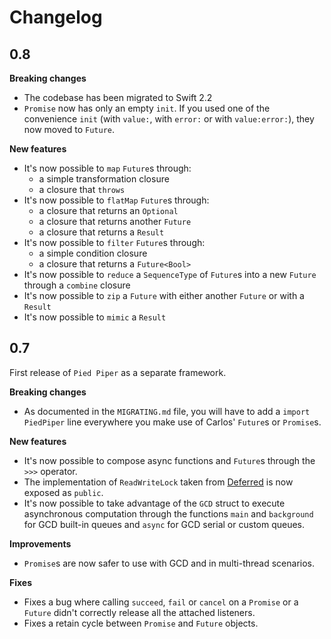 # Changelog

## 0.8

**Breaking changes**
- The codebase has been migrated to Swift 2.2
- `Promise` now has only an empty `init`. If you used one of the convenience `init` (with `value:`, with `error:` or with `value:error:`), they now moved to `Future`.

**New features**
- It's now possible to `map` `Future`s through:
  - a simple transformation closure
  - a closure that `throws`
- It's now possible to `flatMap` `Future`s through:
  - a closure that returns an `Optional`
  - a closure that returns another `Future`
  - a closure that returns a `Result`  
- It's now possible to `filter` `Future`s through:
  - a simple condition closure
  - a closure that returns a `Future<Bool>`
- It's now possible to `reduce` a `SequenceType` of `Future`s into a new `Future` through a `combine` closure 
- It's now possible to `zip` a `Future` with either another `Future` or with a `Result`
- It's now possible to `mimic` a `Result`


## 0.7

First release of `Pied Piper` as a separate framework.

**Breaking changes**
- As documented in the `MIGRATING.md` file, you will have to add a `import PiedPiper` line everywhere you make use of Carlos' `Future`s or `Promise`s.

**New features**
- It's now possible to compose async functions and `Future`s through the `>>>` operator.
- The implementation of `ReadWriteLock` taken from [Deferred](https://github.com/bignerdranch/Deferred) is now exposed as `public`.
- It's now possible to take advantage of the `GCD` struct to execute asynchronous computation through the functions `main` and `background` for GCD built-in queues and `async` for GCD serial or custom queues.

**Improvements**
- `Promise`s are now safer to use with GCD and in multi-thread scenarios.

**Fixes**
- Fixes a bug where calling `succeed`, `fail` or `cancel` on a `Promise` or a `Future` didn't correctly release all the attached listeners.
- Fixes a retain cycle between `Promise` and `Future` objects.